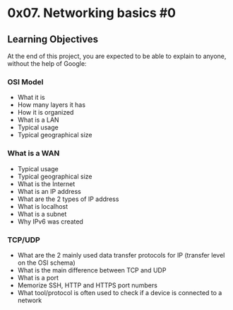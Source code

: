 # 0x07. Networking basics #0

## Learning Objectives

At the end of this project, you are expected to be able to explain to anyone, without the help of Google:

### OSI Model
- What it is
- How many layers it has
- How it is organized
- What is a LAN
- Typical usage
- Typical geographical size
### What is a WAN

- Typical usage
- Typical geographical size
- What is the Internet
- What is an IP address
- What are the 2 types of IP address
- What is localhost
- What is a subnet
- Why IPv6 was created
### TCP/UDP

- What are the 2 mainly used data transfer protocols for IP (transfer level on the OSI schema)
- What is the main difference between TCP and UDP
- What is a port
- Memorize SSH, HTTP and HTTPS port numbers
- What tool/protocol is often used to check if a device is connected to a network